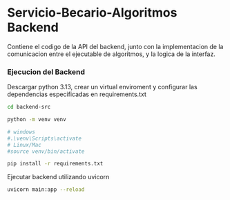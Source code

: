 # Servicio-Becario-Algoritmos Backend

Contiene el codigo de la API del backend, junto con la implementacion de la comunicacion entre el 
ejecutable de algoritmos, y la logica de la interfaz.

### Ejecucion del Backend

Descargar python 3.13, crear un virtual enviroment y configurar las dependencias especificadas en requirements.txt
```bash
cd backend-src

python -m venv venv

# windows
#.\venv\Scripts\activate
# Linux/Mac
#source venv/bin/activate

pip install -r requirements.txt
```

Ejecutar backend utilizando uvicorn

```bash
uvicorn main:app --reload
```
